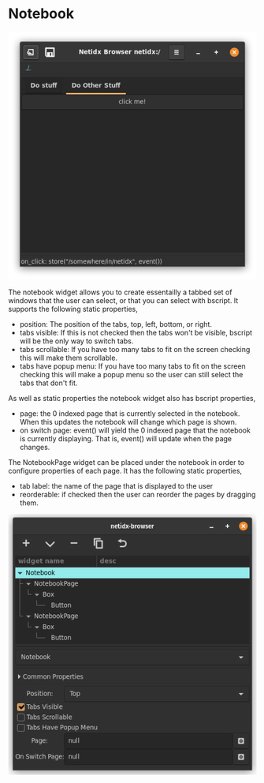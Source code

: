 # Notebook

![Notebook](./widget-notebook.png)

The notebook widget allows you to create essentailly a tabbed set of
windows that the user can select, or that you can select with
bscript. It supports the following static properties,

- position: The position of the tabs, top, left, bottom, or right.
- tabs visible: If this is not checked then the tabs won't be visible,
  bscript will be the only way to switch tabs.
- tabs scrollable: If you have too many tabs to fit on the screen
  checking this will make them scrollable.
- tabs have popup menu: If you have too many tabs to fit on the screen
  checking this will make a popup menu so the user can still select
  the tabs that don't fit.

As well as static properties the notebook widget also has bscript
properties,

- page: the 0 indexed page that is currently selected in the
  notebook. When this updates the notebook will change which page is
  shown.
- on switch page: event() will yield the 0 indexed page that the
  notebook is currently displaying. That is, event() will update when
  the page changes.

The NotebookPage widget can be placed under the notebook in order to
configure properties of each page. It has the following static properties,

- tab label: the name of the page that is displayed to the user
- reorderable: if checked then the user can reorder the pages by
  dragging them.

![Notebook Editor](./editor-notebook.png)
